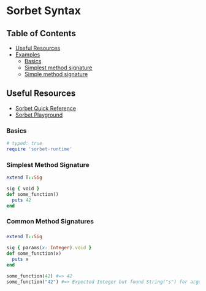 # Sorbet Syntax

## Table of Contents

* [Useful Resources](#useful-resources)
* [Examples](#examples)
  * [Basics](#basics)
  * [Simplest method signature](#simplest-method-signature)
  * [Simple method signature](#simple-method-signature)

## Useful Resources
  * [Sorbet Quick Reference](https://sorbet.org/docs/quickref)
  * [Sorbet Playground](https://sorbet.run)

### Basics

```ruby
# typed: true
require 'sorbet-runtime'
```

### Simplest Method Signature

```ruby
extend T::Sig

sig { void }
def some_function()
  puts 42
end
```

### Common Method Signatures

### 
```ruby
extend T::Sig

sig { params(x: Integer).void }
def some_function(x)
  puts x
end

some_function(42) #=> 42
some_function("42") #=> Expected Integer but found String("s") for argument x
```
